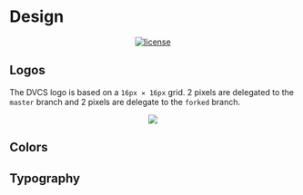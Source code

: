 # Design

<p align="center">
    <a href="https://github.com/dvcs/design/blob/master/LICENSE.md"><img src="https://img.shields.io/github/license/dvcs/design.svg" alt="license"></a>
</p>

## Logos

The DVCS logo is based on a `16px ✕ 16px` grid.  2 pixels are delegated to the `master` branch and 2 pixels are delegate to the `forked` branch.

<p align="center">
    <img src="https://cdn.rawgit.com/dvcs/design/master/dvcs/dcvs-redlines.svg" />
</p>

## Colors

## Typography
